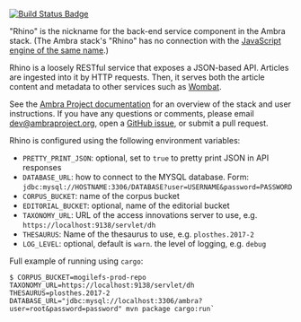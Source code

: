 [![Build Status Badge]][Build Status]

"Rhino" is the nickname for the back-end service component in the Ambra stack.
(The Ambra stack's "Rhino" has no connection with the [JavaScript engine of the
same name](https://developer.mozilla.org/en-US/docs/Mozilla/Projects/Rhino).)

Rhino is a loosely RESTful service that exposes a JSON-based API. Articles are
ingested into it by HTTP requests. Then, it serves both the article content and
metadata to other services such as [Wombat](https://github.com/PLOS/wombat).

See the [Ambra Project documentation](https://plos.github.io/ambraproject/) for
an overview of the stack and user instructions. If you have any questions or
comments, please email dev@ambraproject.org, open a [GitHub
issue](https://github.com/PLOS/rhino/issues), or submit a pull request.

Rhino is configured using the following environment variables:

- `PRETTY_PRINT_JSON`: optional, set to `true` to pretty print JSON in API responses
- `DATABASE_URL`: how to connect to the MYSQL database. Form: `jdbc:mysql://HOSTNAME:3306/DATABASE?user=USERNAME&password=PASSWORD`
- `CORPUS_BUCKET`: name of the corpus bucket
- `EDITORIAL_BUCKET`: optional, name of the editorial bucket
- `TAXONOMY_URL`: URL of the access innovations server to use, e.g. `https://localhost:9138/servlet/dh`
- `THESAURUS`: Name of the thesaurus to use, e.g. `plosthes.2017-2`
- `LOG_LEVEL`: optional, default is `warn`. the level of logging, e.g. `debug`

Full example of running using `cargo`:
```
$ CORPUS_BUCKET=mogilefs-prod-repo TAXONOMY_URL=https://localhost:9138/servlet/dh THESAURUS=plosthes.2017-2 DATABASE_URL="jdbc:mysql://localhost:3306/ambra?user=root&password=password" mvn package cargo:run`
```

[Build Status]: https://teamcity.plos.org/teamcity/viewType.html?buildTypeId=Rhino_Build
[Build Status Badge]: https://teamcity.plos.org/teamcity/app/rest/builds/buildType:(id:Rhino_Build)/statusIcon.svg
